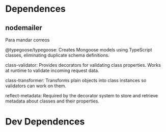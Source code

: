 # Dependences
## nodemailer
Para mandar correos

@typegoose/typegoose: Creates Mongoose models using TypeScript classes, eliminating duplicate schema definitions.

class-validator: Provides decorators for validating class properties. Works at runtime to validate incoming request data.

class-transformer: Transforms plain objects into class instances so validators can work on them.

reflect-metadata: Required by the decorator system to store and retrieve metadata about classes and their properties.

# Dev Dependences
